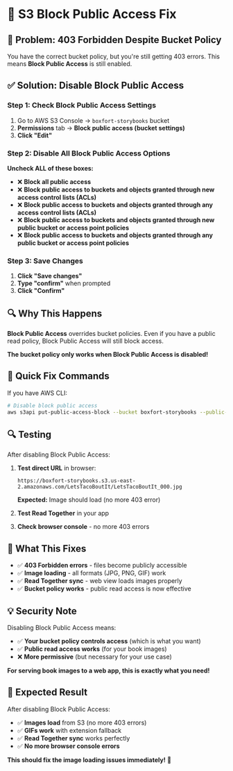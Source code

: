 # 🔧 S3 Block Public Access Fix

## 🚨 **Problem: 403 Forbidden Despite Bucket Policy**

You have the correct bucket policy, but you're still getting 403 errors. This means **Block Public Access** is still enabled.

## ✅ **Solution: Disable Block Public Access**

### **Step 1: Check Block Public Access Settings**
1. Go to AWS S3 Console → `boxfort-storybooks` bucket
2. **Permissions** tab → **Block public access (bucket settings)**
3. **Click "Edit"**

### **Step 2: Disable All Block Public Access Options**
**Uncheck ALL of these boxes:**
- ❌ **Block all public access**
- ❌ **Block public access to buckets and objects granted through new access control lists (ACLs)**
- ❌ **Block public access to buckets and objects granted through any access control lists (ACLs)**
- ❌ **Block public access to buckets and objects granted through new public bucket or access point policies**
- ❌ **Block public access to buckets and objects granted through any public bucket or access point policies**

### **Step 3: Save Changes**
1. **Click "Save changes"**
2. **Type "confirm"** when prompted
3. **Click "Confirm"**

## 🔍 **Why This Happens**

**Block Public Access** overrides bucket policies. Even if you have a public read policy, Block Public Access will still block access.

**The bucket policy only works when Block Public Access is disabled!**

## 🚀 **Quick Fix Commands**

If you have AWS CLI:

```bash
# Disable block public access
aws s3api put-public-access-block --bucket boxfort-storybooks --public-access-block-configuration "BlockPublicAcls=false,IgnorePublicAcls=false,BlockPublicPolicy=false,RestrictPublicBuckets=false"
```

## 🔍 **Testing**

After disabling Block Public Access:

1. **Test direct URL** in browser:
   ```
   https://boxfort-storybooks.s3.us-east-2.amazonaws.com/LetsTacoBoutIt/LetsTacoBoutIt_000.jpg
   ```
   **Expected:** Image should load (no more 403 error)

2. **Test Read Together** in your app
3. **Check browser console** - no more 403 errors

## 🎯 **What This Fixes**

- ✅ **403 Forbidden errors** - files become publicly accessible
- ✅ **Image loading** - all formats (JPG, PNG, GIF) work
- ✅ **Read Together sync** - web view loads images properly
- ✅ **Bucket policy works** - public read access is now effective

## 💡 **Security Note**

Disabling Block Public Access means:
- ✅ **Your bucket policy controls access** (which is what you want)
- ✅ **Public read access works** (for your book images)
- ❌ **More permissive** (but necessary for your use case)

**For serving book images to a web app, this is exactly what you need!**

## 🎉 **Expected Result**

After disabling Block Public Access:
- ✅ **Images load** from S3 (no more 403 errors)
- ✅ **GIFs work** with extension fallback
- ✅ **Read Together sync** works perfectly
- ✅ **No more browser console errors**

**This should fix the image loading issues immediately!** 🚀
